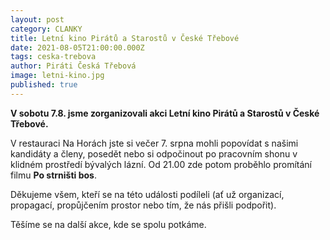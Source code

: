 ```yaml
---
layout: post
category: CLANKY
title: Letní kino Pirátů a Starostů v České Třebové
date: 2021-08-05T21:00:00.000Z
tags: ceska-trebova
author: Piráti Česká Třebová
image: letni-kino.jpg
published: true
---
```

**V sobotu 7.8. jsme zorganizovali akci Letní kino Pirátů a Starostů v České Třebové.** 

V restauraci Na Horách jste si večer 7. srpna mohli popovídat s našimi kandidáty a členy, posedět nebo si odpočinout po pracovním shonu v klidném prostředí bývalých lázní. Od 21.00 zde potom proběhlo promítání filmu **Po strništi bos**.

Děkujeme všem, kteří se na této události podíleli (ať už organizací, propagací, propůjčením prostor nebo tím, že nás přišli podpořit). 

Těšíme se na další akce, kde se spolu potkáme. 
